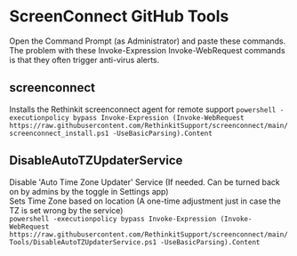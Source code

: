 
# ScreenConnect GitHub Tools
Open the Command Prompt (as Administrator) and paste these commands.  
The problem with these Invoke-Expression Invoke-WebRequest commands is that they often trigger anti-virus alerts.

## screenconnect
Installs the Rethinkit screenconnect agent for remote support
`powershell -executionpolicy bypass Invoke-Expression (Invoke-WebRequest https://raw.githubusercontent.com/RethinkitSupport/screenconnect/main/screenconnect_install.ps1 -UseBasicParsing).Content`

## DisableAutoTZUpdaterService  
Disable 'Auto Time Zone Updater' Service (If needed. Can be turned back on by admins by the toggle in Settings app)  
Sets Time Zone based on location (A one-time adjustment just in case the TZ is set wrong by the service)  
`powershell -executionpolicy bypass Invoke-Expression (Invoke-WebRequest https://raw.githubusercontent.com/RethinkitSupport/screenconnect/main/Tools/DisableAutoTZUpdaterService.ps1 -UseBasicParsing).Content`


